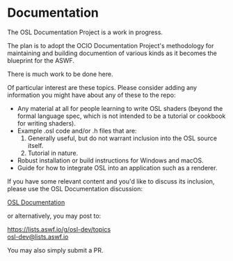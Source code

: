 # Documentation

The OSL Documentation Project is a work in progress.

The plan is to adopt the OCIO Documentation Project's methodology for maintaining and building documention of various kinds as it becomes the blueprint for the ASWF.

There is much work to be done here. 

Of particular interest are these topics. Please consider adding any information you might have about any of these to the repo:

* Any material at all for people learning to write OSL shaders (beyond the formal language spec, which is not intended to be a tutorial or cookbook for writing shaders).
* Example .osl code and/or .h files that are:
    1. Generally useful, but do not warrant inclusion into the OSL source itself.
    2. Tutorial in nature.
* Robust installation or build instructions for Windows and macOS.
* Guide for how to integrate OSL into an application such as a renderer.

If you have some relevant content and you'd like to discuss its inclusion, please use the OSL Documentation discussion:

[OSL Documentation](https://github.com/imageworks/OpenShadingLanguage/discussions/1324)

or alternatively, you may post to:

https://lists.aswf.io/g/osl-dev/topics<br>
osl-dev@lists.aswf.io

You may also simply submit a PR.
